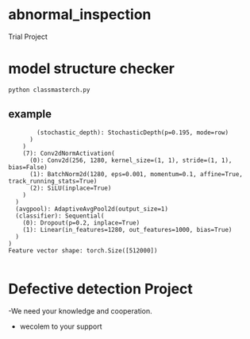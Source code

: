 # abnormal_inspection
Trial Project

# model structure checker

```
python classmasterch.py

```
## example

```
        (stochastic_depth): StochasticDepth(p=0.195, mode=row)
      )
    )
    (7): Conv2dNormActivation(
      (0): Conv2d(256, 1280, kernel_size=(1, 1), stride=(1, 1), bias=False)
      (1): BatchNorm2d(1280, eps=0.001, momentum=0.1, affine=True, track_running_stats=True)
      (2): SiLU(inplace=True)
    )
  )
  (avgpool): AdaptiveAvgPool2d(output_size=1)
  (classifier): Sequential(
    (0): Dropout(p=0.2, inplace=True)
    (1): Linear(in_features=1280, out_features=1000, bias=True)
  )
)
Feature vector shape: torch.Size([512000])


```

# Defective detection Project
-We need your knowledge and cooperation.
- wecolem to your support 

